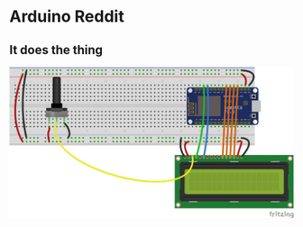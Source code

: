 # Arduino Reddit
## It does the thing
![fritzing image](https://github.com/Fube/arduino_reddit/blob/master/reddit.png?raw=true)

